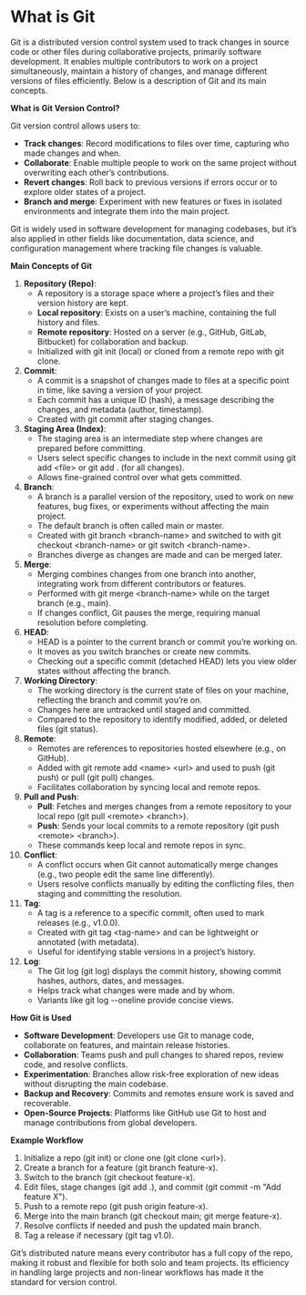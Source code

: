 # What is Git

Git is a distributed version control system used to track changes in source code or other files during collaborative projects, primarily software development. It enables multiple contributors to work on a project simultaneously, maintain a history of changes, and manage different versions of files efficiently. Below is a description of Git and its main concepts.

**What is Git Version Control?**

Git version control allows users to:

* **Track changes**: Record modifications to files over time, capturing who made changes and when.  
* **Collaborate**: Enable multiple people to work on the same project without overwriting each other’s contributions.  
* **Revert changes**: Roll back to previous versions if errors occur or to explore older states of a project.  
* **Branch and merge**: Experiment with new features or fixes in isolated environments and integrate them into the main project.

Git is widely used in software development for managing codebases, but it’s also applied in other fields like documentation, data science, and configuration management where tracking file changes is valuable.

**Main Concepts of Git**

1. **Repository (Repo)**:  
   * A repository is a storage space where a project’s files and their version history are kept.  
   * **Local repository**: Exists on a user’s machine, containing the full history and files.  
   * **Remote repository**: Hosted on a server (e.g., GitHub, GitLab, Bitbucket) for collaboration and backup.  
   * Initialized with git init (local) or cloned from a remote repo with git clone.  
2. **Commit**:  
   * A commit is a snapshot of changes made to files at a specific point in time, like saving a version of your project.  
   * Each commit has a unique ID (hash), a message describing the changes, and metadata (author, timestamp).  
   * Created with git commit after staging changes.  
3. **Staging Area (Index)**:  
   * The staging area is an intermediate step where changes are prepared before committing.  
   * Users select specific changes to include in the next commit using git add \<file\> or git add . (for all changes).  
   * Allows fine-grained control over what gets committed.  
4. **Branch**:  
   * A branch is a parallel version of the repository, used to work on new features, bug fixes, or experiments without affecting the main project.  
   * The default branch is often called main or master.  
   * Created with git branch \<branch-name\> and switched to with git checkout \<branch-name\> or git switch \<branch-name\>.  
   * Branches diverge as changes are made and can be merged later.  
5. **Merge**:  
   * Merging combines changes from one branch into another, integrating work from different contributors or features.  
   * Performed with git merge \<branch-name\> while on the target branch (e.g., main).  
   * If changes conflict, Git pauses the merge, requiring manual resolution before completing.  
6. **HEAD**:  
   * HEAD is a pointer to the current branch or commit you’re working on.  
   * It moves as you switch branches or create new commits.  
   * Checking out a specific commit (detached HEAD) lets you view older states without affecting the branch.  
7. **Working Directory**:  
   * The working directory is the current state of files on your machine, reflecting the branch and commit you’re on.  
   * Changes here are untracked until staged and committed.  
   * Compared to the repository to identify modified, added, or deleted files (git status).  
8. **Remote**:  
   * Remotes are references to repositories hosted elsewhere (e.g., on GitHub).  
   * Added with git remote add \<name\> \<url\> and used to push (git push) or pull (git pull) changes.  
   * Facilitates collaboration by syncing local and remote repos.  
9. **Pull and Push**:  
   * **Pull**: Fetches and merges changes from a remote repository to your local repo (git pull \<remote\> \<branch\>).  
   * **Push**: Sends your local commits to a remote repository (git push \<remote\> \<branch\>).  
   * These commands keep local and remote repos in sync.  
10. **Conflict**:  
    * A conflict occurs when Git cannot automatically merge changes (e.g., two people edit the same line differently).  
    * Users resolve conflicts manually by editing the conflicting files, then staging and committing the resolution.  
11. **Tag**:  
    * A tag is a reference to a specific commit, often used to mark releases (e.g., v1.0.0).  
    * Created with git tag \<tag-name\> and can be lightweight or annotated (with metadata).  
    * Useful for identifying stable versions in a project’s history.  
12. **Log**:  
    * The Git log (git log) displays the commit history, showing commit hashes, authors, dates, and messages.  
    * Helps track what changes were made and by whom.  
    * Variants like git log \--oneline provide concise views.

**How Git is Used**

* **Software Development**: Developers use Git to manage code, collaborate on features, and maintain release histories.  
* **Collaboration**: Teams push and pull changes to shared repos, review code, and resolve conflicts.  
* **Experimentation**: Branches allow risk-free exploration of new ideas without disrupting the main codebase.  
* **Backup and Recovery**: Commits and remotes ensure work is saved and recoverable.  
* **Open-Source Projects**: Platforms like GitHub use Git to host and manage contributions from global developers.

**Example Workflow**

1. Initialize a repo (git init) or clone one (git clone \<url\>).  
2. Create a branch for a feature (git branch feature-x).  
3. Switch to the branch (git checkout feature-x).  
4. Edit files, stage changes (git add .), and commit (git commit \-m "Add feature X").  
5. Push to a remote repo (git push origin feature-x).  
6. Merge into the main branch (git checkout main; git merge feature-x).  
7. Resolve conflicts if needed and push the updated main branch.  
8. Tag a release if necessary (git tag v1.0).

Git’s distributed nature means every contributor has a full copy of the repo, making it robust and flexible for both solo and team projects. Its efficiency in handling large projects and non-linear workflows has made it the standard for version control.  
